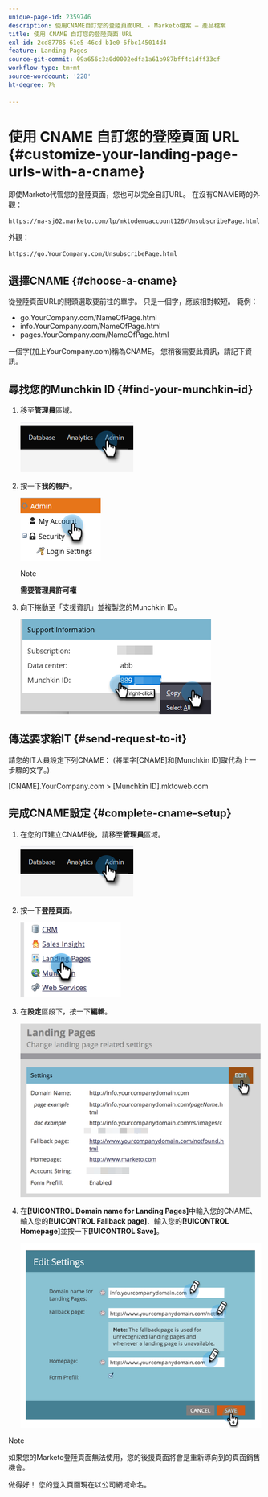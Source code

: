 ```yaml
---
unique-page-id: 2359746
description: 使用CNAME自訂您的登陸頁面URL - Marketo檔案 — 產品檔案
title: 使用 CNAME 自訂您的登陸頁面 URL
exl-id: 2cd87785-61e5-46cd-b1e0-6fbc145014d4
feature: Landing Pages
source-git-commit: 09a656c3a0d0002edfa1a61b987bff4c1dff33cf
workflow-type: tm+mt
source-wordcount: '228'
ht-degree: 7%

---
```


# 使用 CNAME 自訂您的登陸頁面 URL {#customize-your-landing-page-urls-with-a-cname}

即使Marketo代管您的登陸頁面，您也可以完全自訂URL。 在沒有CNAME時的外觀：

`https://na-sj02.marketo.com/lp/mktodemoaccount126/UnsubscribePage.html`

外觀：

`https://go.YourCompany.com/UnsubscribePage.html`

## 選擇CNAME {#choose-a-cname}

從登陸頁面URL的開頭選取要前往的單字。 只是一個字，應該相對較短。 範例：

* go.YourCompany.com/NameOfPage.html
* info.YourCompany.com/NameOfPage.html
* pages.YourCompany.com/NameOfPage.html

一個字(加上YourCompany.com)稱為CNAME。 您稍後需要此資訊，請記下資訊。

## 尋找您的Munchkin ID {#find-your-munchkin-id}

1. 移至&#x200B;**管理員**&#x200B;區域。

   ![](assets/customize-your-landing-page-urls-with-a-cname-1.png)

1. 按一下&#x200B;**我的帳戶**。

   ![](assets/customize-your-landing-page-urls-with-a-cname-2.png)

   >[!NOTE]
   >
   >**需要管理員許可權**

1. 向下捲動至「支援資訊」並複製您的Munchkin ID。

   ![](assets/customize-your-landing-page-urls-with-a-cname-3.png)

## 傳送要求給IT {#send-request-to-it}

請您的IT人員設定下列CNAME： (將單字[CNAME]和[Munchkin ID]取代為上一步驟的文字。)

[CNAME].YourCompany.com > [Munchkin ID].mktoweb.com

## 完成CNAME設定 {#complete-cname-setup}

1. 在您的IT建立CNAME後，請移至&#x200B;**管理員**&#x200B;區域。

   ![](assets/customize-your-landing-page-urls-with-a-cname-4.png)

1. 按一下&#x200B;**登陸頁面**。

   ![](assets/customize-your-landing-page-urls-with-a-cname-5.png)

1. 在&#x200B;**設定**&#x200B;區段下，按一下&#x200B;**編輯**。

   ![](assets/customize-your-landing-page-urls-with-a-cname-6.png)

1. 在&#x200B;**[!UICONTROL Domain name for Landing Pages]**&#x200B;中輸入您的CNAME、輸入您的&#x200B;**[!UICONTROL Fallback page]**、輸入您的&#x200B;**[!UICONTROL Homepage]**&#x200B;並按一下&#x200B;**[!UICONTROL Save]**。

   ![](assets/customize-your-landing-page-urls-with-a-cname-7.png)

>[!NOTE]
>
>如果您的Marketo登陸頁面無法使用，您的後援頁面將會是重新導向到的頁面銷售機會。

做得好！ 您的登入頁面現在以公司網域命名。
